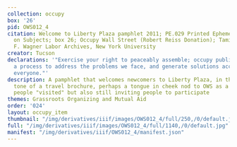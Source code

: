 ```yaml
---
collection: occupy
box: '26'
pid: OWS012_4
citation: Welcome to Liberty Plaza pamphlet 2011; PE.029 Printed Ephemera Collection
  on Subjects; box 26; Occupy Wall Street (Robert Reiss Donation); Tamiment Library/Robert
  F. Wagner Labor Archives, New York University
creator: Tucson
declarations: '"Exercise your right to peaceably assemble; occupy public space;  create
  a process to address the problems we face, and generate solutions accessible to
  everyone."'
description: A pamphlet that welcomes newcomers to Liberty Plaza, in the humerous
  tone of a travel brochure, perhaps a tongue in cheek nod to OWS as a spectacle that
  people "visited" but also still inviting people to participate
themes: Grassroots Organizing and Mutual Aid
order: '024'
layout: occupy_item
thumbnail: "/img/derivatives/iiif/images/OWS012_4/full/250,/0/default.jpg"
full: "/img/derivatives/iiif/images/OWS012_4/full/1140,/0/default.jpg"
manifest: "/img/derivatives/iiif/OWS012_4/manifest.json"
---
```


